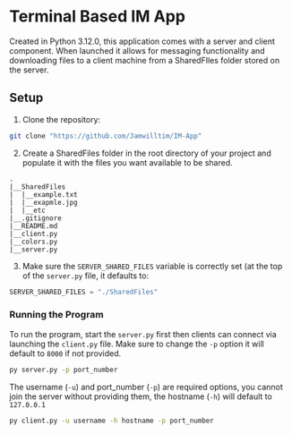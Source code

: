 # Terminal Based IM App
Created in Python 3.12.0, this application comes with a server and client component. When launched it allows for messaging functionality and downloading files to a client machine from a SharedFIles folder stored on the server.

## Setup
1. Clone the repository:
```bash
git clone "https://github.com/Jamwilltim/IM-App"
```
2. Create a SharedFiles folder in the root directory of your project and populate it with the files you want available to be shared.
```
.
|__SharedFiles
|  |__example.txt
|  |__exapmle.jpg
|  |__etc
|__.gitignore
|__README.md
|__client.py
|__colors.py
|__server.py
```
3. Make sure the `SERVER_SHARED_FILES` variable is correctly set (at the top of the `server.py` file, it defaults to:
```python
SERVER_SHARED_FILES = "./SharedFiles"
```

### Running the Program
To run the program, start the `server.py` first then clients can connect via launching the `client.py` file.
Make sure to change the `-p` option it will default to `8000` if not provided.
```bash
py server.py -p port_number
```
   The username (`-u`) and port_number (`-p`) are required options, you cannot join the server without providing them, the hostname (`-h`) will default to `127.0.0.1`
```bash
py client.py -u username -h hostname -p port_number
```
